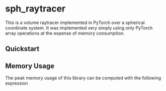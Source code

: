 # sph_raytracer

This is a volume raytracer implemented in PyTorch over a spherical coordinate system.  It was implemented very simply using only PyTorch array operations at the expense of memory consumption.

## Quickstart


## Memory Usage

The peak memory usage of this library can be computed with the following expression
